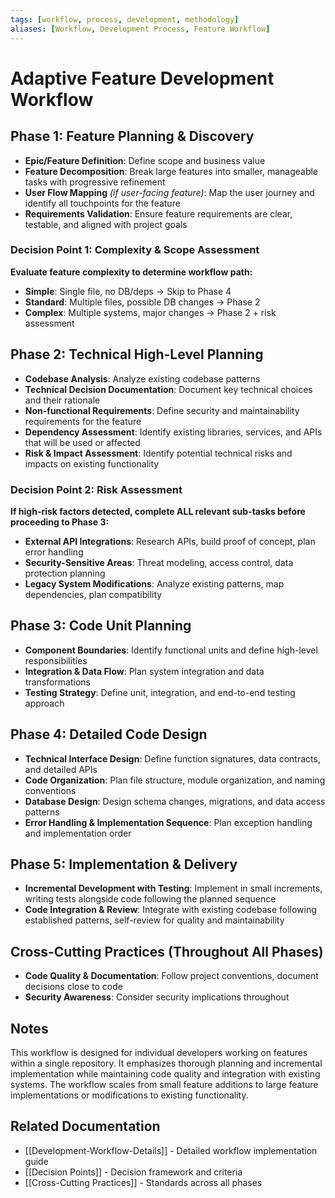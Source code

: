 ```yaml
---
tags: [workflow, process, development, methodology]
aliases: [Workflow, Development Process, Feature Workflow]
---
```


# Adaptive Feature Development Workflow

## Phase 1: Feature Planning & Discovery
- **Epic/Feature Definition**: Define scope and business value
- **Feature Decomposition**: Break large features into smaller, manageable tasks with progressive refinement
- **User Flow Mapping** *(if user-facing feature)*: Map the user journey and identify all touchpoints for the feature
- **Requirements Validation**: Ensure feature requirements are clear, testable, and aligned with project goals

### Decision Point 1: Complexity & Scope Assessment
**Evaluate feature complexity to determine workflow path:**

- **Simple**: Single file, no DB/deps → Skip to Phase 4
- **Standard**: Multiple files, possible DB changes → Phase 2
- **Complex**: Multiple systems, major changes → Phase 2 + risk assessment

## Phase 2: Technical High-Level Planning
- **Codebase Analysis**: Analyze existing codebase patterns
- **Technical Decision Documentation**: Document key technical choices and their rationale
- **Non-functional Requirements**: Define security and maintainability requirements for the feature
- **Dependency Assessment**: Identify existing libraries, services, and APIs that will be used or affected
- **Risk & Impact Assessment**: Identify potential technical risks and impacts on existing functionality

### Decision Point 2: Risk Assessment
**If high-risk factors detected, complete ALL relevant sub-tasks before proceeding to Phase 3:**

- **External API Integrations**: Research APIs, build proof of concept, plan error handling
- **Security-Sensitive Areas**: Threat modeling, access control, data protection planning
- **Legacy System Modifications**: Analyze existing patterns, map dependencies, plan compatibility

## Phase 3: Code Unit Planning
- **Component Boundaries**: Identify functional units and define high-level responsibilities
- **Integration & Data Flow**: Plan system integration and data transformations
- **Testing Strategy**: Define unit, integration, and end-to-end testing approach

## Phase 4: Detailed Code Design
- **Technical Interface Design**: Define function signatures, data contracts, and detailed APIs
- **Code Organization**: Plan file structure, module organization, and naming conventions
- **Database Design**: Design schema changes, migrations, and data access patterns
- **Error Handling & Implementation Sequence**: Plan exception handling and implementation order

## Phase 5: Implementation & Delivery
- **Incremental Development with Testing**: Implement in small increments, writing tests alongside code following the planned sequence
- **Code Integration & Review**: Integrate with existing codebase following established patterns, self-review for quality and maintainability

## Cross-Cutting Practices (Throughout All Phases)
- **Code Quality & Documentation**: Follow project conventions, document decisions close to code
- **Security Awareness**: Consider security implications throughout

## Notes
This workflow is designed for individual developers working on features within a single repository. It emphasizes thorough planning and incremental implementation while maintaining code quality and integration with existing systems. The workflow scales from small feature additions to large feature implementations or modifications to existing functionality.

## Related Documentation
- [[Development-Workflow-Details]] - Detailed workflow implementation guide
- [[Decision Points]] - Decision framework and criteria
- [[Cross-Cutting Practices]] - Standards across all phases
